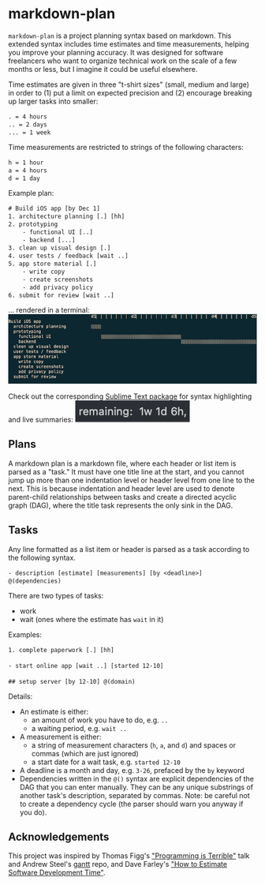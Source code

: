 # markdown-plan

`markdown-plan` is a project planning syntax based on markdown. This extended syntax includes time estimates and time measurements, helping you improve your planning accuracy. It was designed for software freelancers who want to organize technical work on the scale of a few months or less, but I imagine it could be useful elsewhere.

Time estimates are given in three "t-shirt sizes" (small, medium and large) in order to (1) put a limit on expected precision and (2) encourage breaking up larger tasks into smaller:
```
. = 4 hours
.. = 2 days
... = 1 week
```

Time measurements are restricted to strings of the following characters:
```
h = 1 hour
a = 4 hours
d = 1 day
```

Example plan:

```
# Build iOS app [by Dec 1]
1. architecture planning [.] [hh]
2. prototyping
	- functional UI [..]
	- backend [...]
3. clean up visual design [.]
4. user tests / feedback [wait ..]
5. app store material [.]
	- write copy
	- create screenshots
	- add privacy policy
6. submit for review [wait ..]
```

... rendered in a terminal:
![gantt chart rendered in the terminal](images/example.png)

Check out the corresponding [Sublime Text package](https://github.com/rexgarland/MarkdownPlan) for syntax highlighting and live summaries:
![status-bar](images/status-bar.png)

## Plans

A markdown plan is a markdown file, where each header or list item is parsed as a "task." It must have one title line at the start, and you cannot jump up more than one indentation level or header level from one line to the next. This is because indentation and header level are used to denote parent-child relationships between tasks and create a directed acyclic graph (DAG), where the title task represents the only sink in the DAG.

## Tasks

Any line formatted as a list item or header is parsed as a task according to the following syntax.
```
- description [estimate] [measurements] [by <deadline>] @(dependencies)
```

There are two types of tasks:
- work
- wait (ones where the estimate has `wait` in it)

Examples:
```
1. complete paperwork [.] [hh]

- start online app [wait ..] [started 12-10]

## setup server [by 12-10] @(domain)
```

Details:
- An estimate is either:
	- an amount of work you have to do, e.g. `..`
	- a waiting period, e.g. `wait ..`
- A measurement is either:
	- a string of measurement characters (`h`, `a`, and `d`) and spaces or commas (which are just ignored)
	- a start date for a wait task, e.g. `started 12-10`
- A deadline is a month and day, e.g. `3-26`, prefaced by the `by` keyword
- Dependencies written in the `@()` syntax are explicit dependencies of the DAG that you can enter manually. They can be any unique substrings of another task's description, separated by commas. Note: be careful not to create a dependency cycle (the parser should warn you anyway if you do).

## Acknowledgements

This project was inspired by Thomas Figg's ["Programming is Terrible"](https://www.youtube.com/watch?v=csyL9EC0S0c) talk and Andrew Steel's [gantt](https://github.com/andrew-ls/gantt) repo, and Dave Farley's ["How to Estimate Software Development Time"](https://www.youtube.com/watch?v=v21jg8wb1eU).
